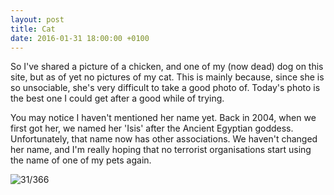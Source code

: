 ```yaml
---
layout: post
title: Cat
date: 2016-01-31 18:00:00 +0100
---
```

So I've shared a picture of a chicken, and one of my (now dead) dog on this site, but as of yet no pictures of my cat. This is mainly because, since she is so unsociable, she's very difficult to take a good photo of. Today's photo is the best one I could get after a good while of trying. 

You may notice I haven't mentioned her name yet. Back in 2004, when we first got her, we named her 'Isis' after the Ancient Egyptian goddess. Unfortunately, that name now has other associations. We haven't changed her name, and I'm really hoping that no terrorist organisations start using the name of one of my pets again.
<!--break-->
![31/366](http://media.humanboring.net/photos/2016-01-30.jpeg)